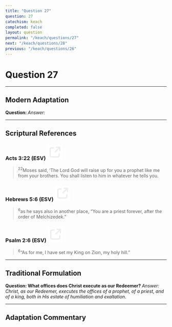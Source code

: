 ```yaml
---
title: "Question 27"
question: 27
catechism: keach
completed: false
layout: question
permalink: "/keach/questions/27"
next: "/keach/questions/28"
previous: "/keach/questions/26"
---
```

# Question 27
---
## Modern Adaptation
<strong>
    Question:
</strong>

<em>
    Answer:
</em>

---
## Scriptural References
### Acts 3:22 (ESV) <a href="https://biblegateway.com/passage/?search=Acts+3%3A22&version=ESV"><img src="/assets/svg/link.svg"/></a>
> <sup>22</sup>Moses said, ‘The Lord God will raise up for you a prophet like me from your brothers. You shall listen to him in whatever he tells you.

### Hebrews 5:6 (ESV) <a href="https://biblegateway.com/passage/?search=Hebrews+5%3A6&version=ESV"><img src="/assets/svg/link.svg"/></a>
> <sup>6</sup>as he says also in another place, “You are a priest forever, after the order of Melchizedek.”

### Psalm 2:6 (ESV) <a href="https://biblegateway.com/passage/?search=Psalm+2%3A6&version=ESV"><img src="/assets/svg/link.svg"/></a>
> <sup>6</sup>“As for me, I have set my King on Zion, my holy hill.”

---
## Traditional Formulation
<strong>
    Question: What offices does Christ execute as our Redeemer?
</strong>

<em>
    Answer: Christ, as our Redeemer, executes the offices of a prophet, of a priest, and of a king, both in His estate of humiliation and exaltation.
</em>

---
## Adaptation Commentary
